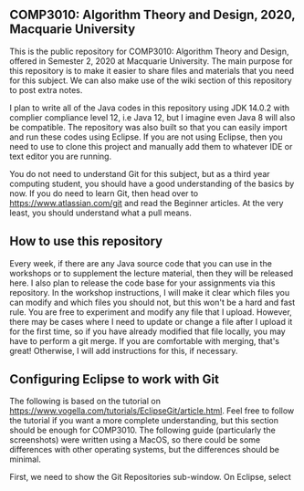 ## COMP3010: Algorithm Theory and Design, 2020, Macquarie University

This is the public repository for COMP3010: Algorithm Theory and Design, offered in Semester 2, 2020 at Macquarie University. The main purpose for this repository is to make it easier to share files and materials that you need for this subject. We can also make use of the wiki section of this repository to post extra notes. 

I plan to write all of the Java codes in this repository using JDK 14.0.2 with complier compliance level 12, i.e Java 12, but I imagine even Java 8 will also be compatible.
The repository was also built so that you can easily import and run these codes using Eclipse. If you are not using Eclipse, then you need to use to clone this project and manually add them to whatever IDE or text editor you are running.

You do not need to understand Git for this subject, but as a third year computing student, you should have a good understanding of the basics by now. If you do need to learn Git, then head over to https://www.atlassian.com/git and read the Beginner articles. At the very least, you should understand what a pull means.

## How to use this repository

Every week, if there are any Java source code that you can use in the workshops or to supplement the lecture material, then they will be released here. I also plan to release the code base for your assignments via this repository. In the workshop instructions, I will make it clear which files you can modify and which files you should not, but this won't be a hard and fast rule. You are free to experiment and modify any file that I upload. However, there may be cases where I need to update or change a file after I upload it for the first time, so if you have already modified that file locally, you may have to perform a git merge. If you are comfortable with merging, that's great! Otherwise, I will add instructions for this, if necessary.

## Configuring Eclipse to work with Git

The following is based on the tutorial on https://www.vogella.com/tutorials/EclipseGit/article.html. Feel free to follow the tutorial if you want a more complete understanding, but this section should be enough for COMP3010. The following guide (particularly the screenshots) were written using a MacOS, so there could be some differences with other operating systems, but the differences should be minimal.

First, we need to show the Git Repositories sub-window. On Eclipse, select
